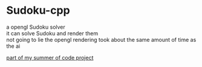 # Sudoku-cpp
a opengl Sudoku solver<br>
it can solve Sudoku and render them<br>
not going to lie the opengl rendering took about the same amount of time as the ai<br>

[part of my summer of code project](https://github.com/crypticC0der/summerofcode)
